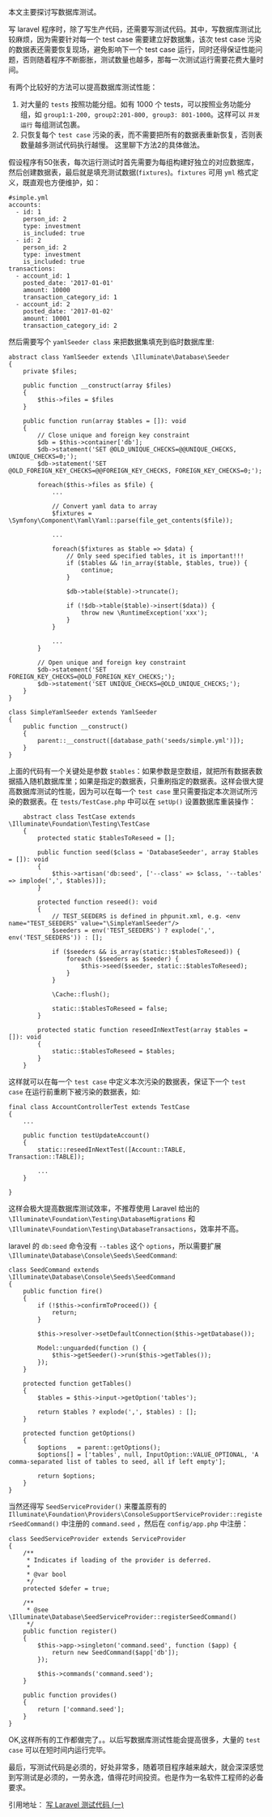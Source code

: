 本文主要探讨写数据库测试。

写 laravel 程序时，除了写生产代码，还需要写测试代码。其中，写数据库测试比较麻烦，因为需要针对每一个 test case 需要建立好数据集，该次 test case 污染的数据表还需要恢复现场，避免影响下一个 test case 运行，同时还得保证性能问题，否则随着程序不断膨胀，测试数量也越多，那每一次测试运行需要花费大量时间。

有两个比较好的方法可以提高数据库测试性能：

1. 对大量的 `tests` 按照功能分组。如有 1000 个 tests，可以按照业务功能分组，如 `group1:1-200, group2:201-800, group3: 801-1000`。这样可以 `并发运行` 每组测试包裹。
2. 只恢复每个 `test case` 污染的表，而不需要把所有的数据表重新恢复，否则表数量越多测试代码执行越慢。
这里聊下方法2的具体做法。

假设程序有50张表，每次运行测试时首先需要为每组构建好独立的对应数据库，然后创建数据表，最后就是填充测试数据(`fixtures`)。`fixtures` 可用 `yml` 格式定义，既直观也方便维护，如：

```
#simple.yml
accounts:
  - id: 1
    person_id: 2
    type: investment
    is_included: true
  - id: 2
    person_id: 2
    type: investment
    is_included: true
transactions:
  - account_id: 1
    posted_date: '2017-01-01'
    amount: 10000
    transaction_category_id: 1   
  - account_id: 2
    posted_date: '2017-01-02'
    amount: 10001
    transaction_category_id: 2
```

然后需要写个 `yamlSeeder class` 来把数据集填充到临时数据库里:

```
abstract class YamlSeeder extends \Illuminate\Database\Seeder
{
    private $files;

    public function __construct(array $files)
    {
        $this->files = $files
    }

    public function run(array $tables = []): void
    {
        // Close unique and foreign key constraint
        $db = $this->container['db'];
        $db->statement('SET @OLD_UNIQUE_CHECKS=@@UNIQUE_CHECKS, UNIQUE_CHECKS=0;');
        $db->statement('SET @OLD_FOREIGN_KEY_CHECKS=@@FOREIGN_KEY_CHECKS, FOREIGN_KEY_CHECKS=0;');

        foreach($this->files as $file) {
            ...

            // Convert yaml data to array
            $fixtures = \Symfony\Component\Yaml\Yaml::parse(file_get_contents($file));

            ...

            foreach($fixtures as $table => $data) {
                // Only seed specified tables, it is important!!!
                if ($tables && !in_array($table, $tables, true)) {
                    continue;
                }

                $db->table($table)->truncate();

                if (!$db->table($table)->insert($data)) {
                    throw new \RuntimeException('xxx');
                }
            }

            ...
        }

        // Open unique and foreign key constraint
        $db->statement('SET FOREIGN_KEY_CHECKS=@OLD_FOREIGN_KEY_CHECKS;');
        $db->statement('SET UNIQUE_CHECKS=@OLD_UNIQUE_CHECKS;');
    }
}

class SimpleYamlSeeder extends YamlSeeder
{
    public function __construct()
    {
        parent::__construct([database_path('seeds/simple.yml')]);
    }
}
```

上面的代码有一个关键处是参数 `$tables`：如果参数是空数组，就把所有数据表数据插入随机数据库里；如果是指定的数据表，只重刷指定的数据表。这样会很大提高数据库测试的性能，因为可以在每一个 `test case` 里只需要指定本次测试所污染的数据表。在 `tests/TestCase.php` 中可以在 `setUp()` 设置数据库重装操作：

```
    abstract class TestCase extends \Illuminate\Foundation\Testing\TestCase
    {
        protected static $tablesToReseed = [];

        public function seed($class = 'DatabaseSeeder', array $tables = []): void
        {
            $this->artisan('db:seed', ['--class' => $class, '--tables' => implode(',', $tables)]);
        }

        protected function reseed(): void
        {
            // TEST_SEEDERS is defined in phpunit.xml, e.g. <env name="TEST_SEEDERS" value="\SimpleYamlSeeder"/>
            $seeders = env('TEST_SEEDERS') ? explode(',', env('TEST_SEEDERS')) : [];

            if ($seeders && is_array(static::$tablesToReseed)) {
                foreach ($seeders as $seeder) {
                    $this->seed($seeder, static::$tablesToReseed);
                }
            }

            \Cache::flush();

            static::$tablesToReseed = false;
        }

        protected static function reseedInNextTest(array $tables = []): void
        {
            static::$tablesToReseed = $tables;
        }
    }
```

这样就可以在每一个 `test case` 中定义本次污染的数据表，保证下一个 `test case` 在运行前重刷下被污染的数据表，如:

    final class AccountControllerTest extends TestCase
    {
        ...

        public function testUpdateAccount()
        {
            static::reseedInNextTest([Account::TABLE, Transaction::TABLE]);

            ...
        }

    }

这样会极大提高数据库测试效率，不推荐使用 Laravel 给出的 `\Illuminate\Foundation\Testing\DatabaseMigrations` 和 `\Illuminate\Foundation\Testing\DatabaseTransactions`，效率并不高。

laravel 的 `db:seed` 命令没有 `--tables` 这个 `options`，所以需要扩展 `\Illuminate\Database\Console\Seeds\SeedCommand`:

```
class SeedCommand extends \Illuminate\Database\Console\Seeds\SeedCommand
{
    public function fire()
    {
        if (!$this->confirmToProceed()) {
            return;
        }

        $this->resolver->setDefaultConnection($this->getDatabase());

        Model::unguarded(function () {
            $this->getSeeder()->run($this->getTables());
        });
    }

    protected function getTables()
    {
        $tables = $this->input->getOption('tables');

        return $tables ? explode(',', $tables) : [];
    }

    protected function getOptions()
    {
        $options   = parent::getOptions();
        $options[] = ['tables', null, InputOption::VALUE_OPTIONAL, 'A comma-separated list of tables to seed, all if left empty'];

        return $options;
    }
}
```

当然还得写 `SeedServiceProvider()` 来覆盖原有的 `Illuminate\Foundation\Providers\ConsoleSupportServiceProvider::registerSeedCommand()` 中注册的 `command.seed` ，然后在 `config/app.php` 中注册：

```
class SeedServiceProvider extends ServiceProvider
{
    /**
     * Indicates if loading of the provider is deferred.
     *
     * @var bool
     */
    protected $defer = true;

    /**
     * @see \Illuminate\Database\SeedServiceProvider::registerSeedCommand()
     */
    public function register()
    {
        $this->app->singleton('command.seed', function ($app) {
            return new SeedCommand($app['db']);
        });

        $this->commands('command.seed');
    }

    public function provides()
    {
        return ['command.seed'];
    }
}
```

OK,这样所有的工作都做完了。。以后写数据库测试性能会提高很多，大量的 `test case` 可以在短时间内运行完毕。

最后，写测试代码是必须的，好处非常多，随着项目程序越来越大，就会深深感觉到写测试是必须的，一劳永逸，值得花时间投资。也是作为一名软件工程师的必备要求。

引用地址： [写 Laravel 测试代码 (一)](https://learnku.com/articles/5053/write-the-laravel-test-code-1)